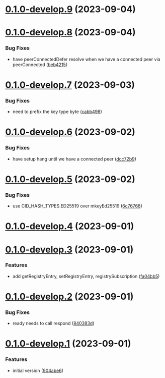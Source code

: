 # [0.1.0-develop.9](https://git.lumeweb.com/LumeWeb/kernel-s5/compare/v0.1.0-develop.8...v0.1.0-develop.9) (2023-09-04)

# [0.1.0-develop.8](https://git.lumeweb.com/LumeWeb/kernel-s5/compare/v0.1.0-develop.7...v0.1.0-develop.8) (2023-09-04)


### Bug Fixes

* have peerConnectedDefer resolve when we have a connected peer via peerConnected ([beb4215](https://git.lumeweb.com/LumeWeb/kernel-s5/commit/beb42152b829196af26fc70f3189e8ade651c717))

# [0.1.0-develop.7](https://git.lumeweb.com/LumeWeb/kernel-s5/compare/v0.1.0-develop.6...v0.1.0-develop.7) (2023-09-03)


### Bug Fixes

* need to prefix the key type byte ([cabb498](https://git.lumeweb.com/LumeWeb/kernel-s5/commit/cabb498ac0e0f3322dc69a02b242bf5e498e843a))

# [0.1.0-develop.6](https://git.lumeweb.com/LumeWeb/kernel-s5/compare/v0.1.0-develop.5...v0.1.0-develop.6) (2023-09-02)


### Bug Fixes

* have setup hang until we have a connected peer ([dcc72b9](https://git.lumeweb.com/LumeWeb/kernel-s5/commit/dcc72b9cec9e7e97d3bdbcc1449fae2ae9b04552))

# [0.1.0-develop.5](https://git.lumeweb.com/LumeWeb/kernel-s5/compare/v0.1.0-develop.4...v0.1.0-develop.5) (2023-09-02)


### Bug Fixes

* use CID_HASH_TYPES.ED25519 over mkeyEd25519 ([6c76768](https://git.lumeweb.com/LumeWeb/kernel-s5/commit/6c76768fe0f735d49f13cbd13b5682dd990e088c))

# [0.1.0-develop.4](https://git.lumeweb.com/LumeWeb/kernel-s5/compare/v0.1.0-develop.3...v0.1.0-develop.4) (2023-09-01)

# [0.1.0-develop.3](https://git.lumeweb.com/LumeWeb/kernel-s5/compare/v0.1.0-develop.2...v0.1.0-develop.3) (2023-09-01)


### Features

* add getRegistryEntry, setRegistryEntry, registrySubscription ([fa04bb5](https://git.lumeweb.com/LumeWeb/kernel-s5/commit/fa04bb5e3066ed8efba083db55f31145c21f41ee))

# [0.1.0-develop.2](https://git.lumeweb.com/LumeWeb/kernel-s5/compare/v0.1.0-develop.1...v0.1.0-develop.2) (2023-09-01)


### Bug Fixes

* ready needs to call respond ([840383d](https://git.lumeweb.com/LumeWeb/kernel-s5/commit/840383d7c87037134bdc5603891c468960282fc5))

# [0.1.0-develop.1](https://git.lumeweb.com/LumeWeb/kernel-s5/compare/v0.0.1...v0.1.0-develop.1) (2023-09-01)


### Features

* initial version ([904abe6](https://git.lumeweb.com/LumeWeb/kernel-s5/commit/904abe6abd8ba91f42d77722cdfae168629cf5db))
